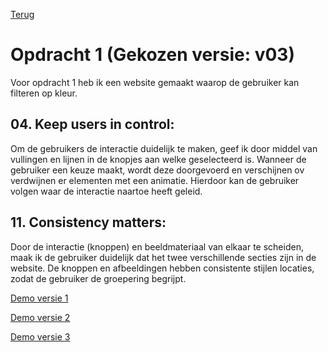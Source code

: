 [Terug](../)

# Opdracht 1 (Gekozen versie: v03)

Voor opdracht 1 heb ik een website gemaakt waarop de gebruiker kan filteren op kleur.

## 04. Keep users in control:

Om de gebruikers de interactie duidelijk te maken, geef ik door middel van vullingen en lijnen in de knopjes aan welke geselecteerd is. Wanneer de gebruiker een keuze maakt, wordt deze doorgevoerd en verschijnen ov verdwijnen er elementen met een animatie. Hierdoor kan de gebruiker volgen waar de interactie naartoe heeft geleid.

## 11. Consistency matters:

Door de interactie (knoppen) en beeldmateriaal van elkaar te scheiden, maak ik de gebruiker duidelijk dat het twee verschillende secties zijn in de website. De knoppen en afbeeldingen hebben consistente stijlen locaties, zodat de gebruiker de groepering begrijpt.


[Demo versie 1](v01/)

[Demo versie 2](v02/)

[Demo versie 3](v03/)
